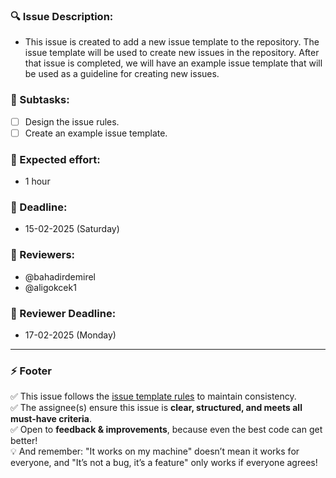 ### 🔍 Issue Description: 
- This issue is created to add a new issue template to the repository. The issue template will be used to create new issues in the repository. 
After that issue is completed, we will have an example issue template that will be used as a guideline for creating new issues.

### 📌 Subtasks:
- [ ] Design the issue rules.
- [ ] Create an example issue template.

### 📌 Expected effort:
- 1 hour

### 📌 Deadline: 
- 15-02-2025 (Saturday)

### 📌 Reviewers:
- @bahadirdemirel
- @aligokcek1

### 📌 Reviewer Deadline:
- 17-02-2025 (Monday)

---

### ⚡ Footer
✅ This issue follows the [issue template rules](/Issue/issue_rules.md) to maintain consistency.  
✅ The assignee(s) ensure this issue is **clear, structured, and meets all must-have criteria**.  
✅ Open to **feedback & improvements**, because even the best code can get better!  
💡 And remember: "It works on my machine" doesn’t mean it works for everyone, and "It’s not a bug, it’s a feature" only works if everyone agrees!


